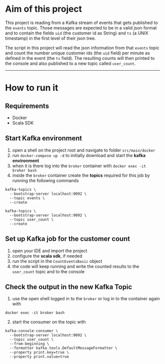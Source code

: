 # Aim of this project

This project is reading from a Kafka stream of events that gets published to the `events` topic. Those messages are expected to be in a valid json format and to contain the fields `uid` (the customer id as String) and `ts` (a UNIX timestamp) in the first level of their json tree.

The script in this project will read the json information from that `events` topic and count the number unique customer ids (the `uid` field) per minute as defined in the event (the `ts` field). The resulting counts will then printed to the console and also published to a new topic called `user_count`. 


---
# How to run it

## Requirements

* Docker
* Scala SDK

## Start Kafka environment
1. open a shell on the project root and navigate to folder `src/main/docker`
2. run `docker-compose up -d` to initially download and start the **kafka environment**
3. when it is there log into the `broker` container with `docker exec -it broker bash`
4. inside the `broker` container create the **topics** required for this job by running the following commands
```
kafka-topics \
  --bootstrap-server localhost:9092 \
  --topic events \
  --create

kafka-topics \
  --bootstrap-server localhost:9092 \
  --topic user_count \
  --create
```

## Set up Kafka job for the customer count
1. open your IDE and import the project
2. configure the **scala sdk**, if needed
3. run the script in the `CountEventsBasic` object
4. the code will keep running and write the counted results to the `user_count` topic and to the console

## Check the output in the new Kafka Topic
1. use the open shell logged in to the `broker` or log in to the container again with 
```
docker exec -it broker bash
```
2. start the consumer on the topic with
```
kafka-console-consumer \
  --bootstrap-server localhost:9092 \
  --topic user_count \
  --from-beginning \
  --formatter kafka.tools.DefaultMessageFormatter \
  --property print.key=true \
  --property print.value=true
```
